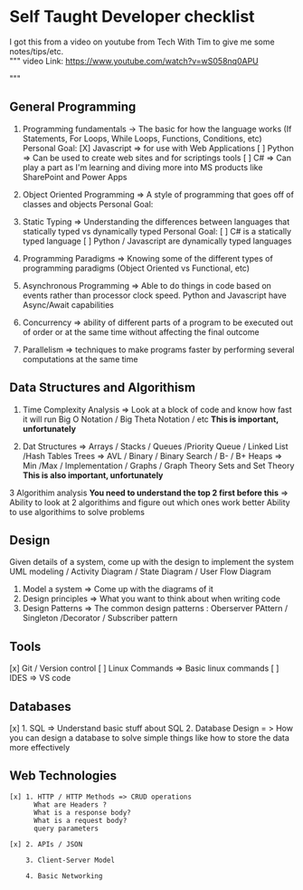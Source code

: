 # Self Taught Developer checklist

I got this from a video on youtube from Tech With Tim to give me some notes/tips/etc.  
"""
video Link:
https://www.youtube.com/watch?v=wS058nq0APU

"""

## General Programming

1.  Programming fundamentals -> The basic for how the language works (If Statements, For Loops, While Loops, Functions, Conditions, etc)
    Personal Goal: [X] Javascript => for use with Web Applications
    [ ] Python => Can be used to create web sites and for scriptings tools
    [ ] C# => Can play a part as I'm learning and diving more into MS products like SharePoint and Power Apps

2.  Object Oriented Programming => A style of programming that goes off of classes and objects
    Personal Goal:

3.  Static Typing => Understanding the differences between languages that statically typed vs dynamically typed
    Personal Goal: [ ] C# is a statically typed language
    [ ] Python / Javascript are dynamically typed languages

4.  Programming Paradigms => Knowing some of the different types of programming paradigms (Object Oriented vs Functional, etc)

5.  Asynchronous Programming => Able to do things in code based on events rather than processor clock speed.
    Python and Javascript have Async/Await capabilities

6.  Concurrency => ability of different parts of a program to be executed out of order or at the same time without affecting the final outcome

7.  Parallelism => techniques to make programs faster by performing several computations at the same time

## Data Structures and Algorithism

1. Time Complexity Analysis => Look at a block of code and know how fast it will run
   Big O Notation / Big Theta Notation / etc **This is important, unfortunately**

2. Dat Structures => Arrays / Stacks / Queues /Priority Queue / Linked List /Hash Tables
   Trees => AVL / Binary / Binary Search / B- / B+
   Heaps => Min /Max / Implementation / Graphs / Graph Theory
   Sets and Set Theory
   **This is also important, unfortunately**

3 Algorithim analysis **You need to understand the top 2 first before this**
=> Ability to look at 2 algorithims and figure out which ones work better
Ability to use algorithims to solve problems

## Design

Given details of a system, come up with the design to implement the system
UML modeling / Activity Diagram / State Diagram / User Flow Diagram

1. Model a system => Come up with the diagrams of it
2. Design principles => What you want to think about when writing code
3. Design Patterns => The common design patterns : Oberserver PAttern / Singleton /Decorator / Subscriber pattern

## Tools

[x] Git / Version control
[ ] Linux Commands => Basic linux commands
[ ] IDES => VS code

## Databases

[x] 1. SQL => Understand basic stuff about SQL 2. Database Design = > How you can design a database to solve simple things like how to store the data more effectively

## Web Technologies

    [x] 1. HTTP / HTTP Methods => CRUD operations
          What are Headers ?
          What is a response body?
          What is a request body?
          query parameters

    [x] 2. APIs / JSON

        3. Client-Server Model

        4. Basic Networking
